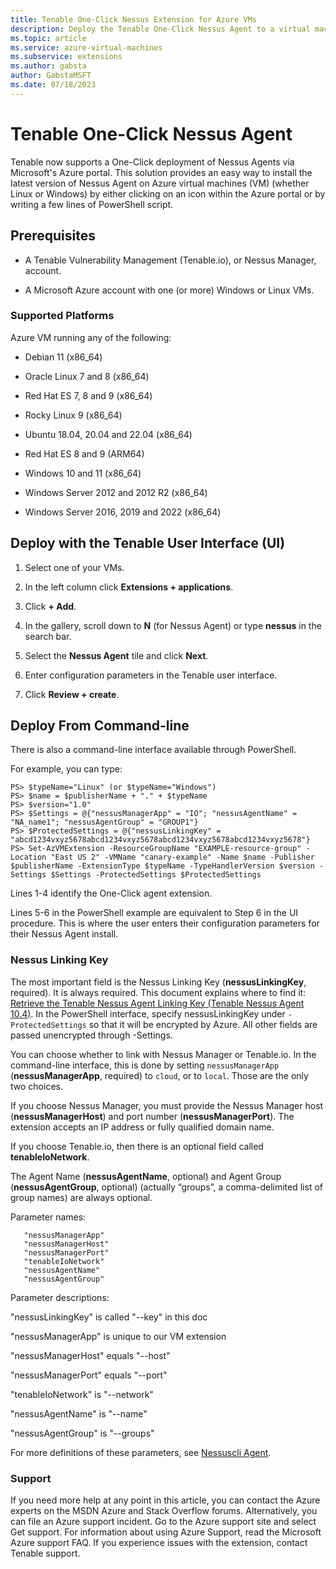 ```yaml
---
title: Tenable One-Click Nessus Extension for Azure VMs  
description: Deploy the Tenable One-Click Nessus Agent to a virtual machine using the Tenable One-Click Nessus VM Extension.
ms.topic: article
ms.service: azure-virtual-machines
ms.subservice: extensions
ms.author: gabsta
author: GabstaMSFT
ms.date: 07/18/2023
---
```

# Tenable One-Click Nessus Agent

Tenable now supports a One-Click deployment of Nessus Agents via Microsoft's Azure portal. This solution provides an easy way to install the latest version of Nessus Agent on Azure virtual machines (VM) (whether Linux or Windows) by either clicking on an icon within the Azure portal or by writing a few lines of PowerShell script. 

## Prerequisites

* A Tenable Vulnerability Management (Tenable.io), or Nessus Manager, account.

* A Microsoft Azure account with one (or more) Windows or Linux VMs.

### Supported Platforms

Azure VM running any of the following:

* Debian 11 (x86_64)

* Oracle Linux 7 and 8 (x86_64)

* Red Hat ES 7, 8 and 9 (x86_64)

* Rocky Linux 9 (x86_64)

* Ubuntu 18.04, 20.04 and 22.04 (x86_64)

* Red Hat ES 8 and 9 (ARM64)

* Windows 10 and 11 (x86_64)

* Windows Server 2012 and 2012 R2 (x86_64)

* Windows Server 2016, 2019 and 2022 (x86_64) 

## Deploy with the Tenable User Interface (UI)

1. Select one of your VMs.

2. In the left column click **Extensions + applications**.

3. Click **+ Add**.

4. In the gallery, scroll down to **N** (for Nessus Agent) or type **nessus** in the search bar.

5. Select the **Nessus Agent** tile and click **Next**.

6. Enter configuration parameters in the Tenable user interface.

7. Click **Review + create**.


## Deploy From Command-line

There is also a command-line interface available through PowerShell.

For example, you can type:

```PS> $publisherName="Tenable.NessusAgent"
PS> $typeName="Linux" (or $typeName="Windows")
PS> $name = $publisherName + "." + $typeName
PS> $version="1.0"
PS> $Settings = @{"nessusManagerApp" = "IO"; "nessusAgentName" = "NA_name1"; "nessusAgentGroup" = "GROUP1"}
PS> $ProtectedSettings = @{"nessusLinkingKey" = "abcd1234vxyz5678abcd1234vxyz5678abcd1234vxyz5678abcd1234vxyz5678"}
PS> Set-AzVMExtension -ResourceGroupName "EXAMPLE-resource-group" -Location "East US 2" -VMName "canary-example" -Name $name -Publisher $publisherName -ExtensionType $typeName -TypeHandlerVersion $version -Settings $Settings -ProtectedSettings $ProtectedSettings
```

Lines 1-4 identify the One-Click agent extension.

Lines 5-6 in the PowerShell example are equivalent to Step 6 in the UI procedure. This is where the user enters their configuration parameters for their Nessus Agent install.


### Nessus Linking Key

The most important field is the Nessus Linking Key (**nessusLinkingKey**, required). It is always required. This document explains where to find it: [Retrieve the Tenable Nessus Agent Linking Key (Tenable Nessus Agent 10.4)](https://docs.tenable.com/nessus/Content/RetrieveLinkingKey.htm). In the PowerShell interface, specify nessusLinkingKey under `-ProtectedSettings` so that it will be encrypted by Azure. All other fields are passed unencrypted through -Settings.

You can choose whether to link with Nessus Manager or Tenable.io. In the command-line interface, this is done by setting `nessusManagerApp` (**nessusManagerApp**, required) to `cloud`, or to `local`. Those are the only two choices.

If you choose Nessus Manager, you must provide the Nessus Manager host (**nessusManagerHost**) and port number (**nessusManagerPort**). The extension accepts an IP address or fully qualified domain name.

If you choose Tenable.io, then there is an optional field called **tenableIoNetwork**.

The Agent Name (**nessusAgentName**, optional) and Agent Group (**nessusAgentGroup**, optional) (actually “groups”, a comma-delimited list of group names) are always optional.

Parameter names:

```"nessusLinkingKey"
   "nessusManagerApp" 
   "nessusManagerHost"  
   "nessusManagerPort"
   "tenableIoNetwork"
   "nessusAgentName"   
   "nessusAgentGroup"  
```
Parameter descriptions:

"nessusLinkingKey" is called "--key" in this doc

"nessusManagerApp" is unique to our VM extension

"nessusManagerHost" equals "--host"

"nessusManagerPort" equals "--port"

"tenableIoNetwork" is "--network"

"nessusAgentName" is "--name"

"nessusAgentGroup" is "--groups"

For more definitions of these parameters, see [Nessuscli Agent](https://docs.tenable.com/nessus/Content/NessusCLIAgent.htm).


### Support

If you need more help at any point in this article, you can contact the Azure experts on the MSDN Azure and Stack Overflow forums. Alternatively, you can file an Azure support incident. Go to the Azure support site and select Get support. For information about using Azure Support, read the Microsoft Azure support FAQ. If you experience issues with the extension, contact Tenable support.
